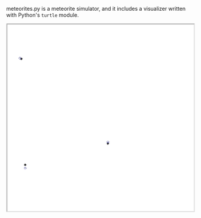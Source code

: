 meteorites.py is a meteorite simulator, and it includes a visualizer written with Python's `turtle` module.

![meteorites visualizer](meteorites-viz.gif)
